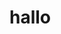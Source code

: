 <!DOCTYPE html>
<html lang="en">
<head>
	<meta charset="UTF-8">
	<title>Document</title>
</head>
<body>
	<h1>hallo</h1>
</body>
</html>